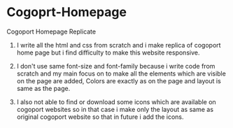 # Cogoprt-Homepage
Cogoport Homepage Replicate

1. I write all the html and css from scratch and i make replica of cogoport home page but i find difficulty to make this website responsive.

2. I don't use same font-size and font-family because i write code from scratch and my main focus on to make all the elements which are visible on the page are added, Colors are exactly as on the page and layout is same as the page.

3. I also not able to find or download some icons which are available on cogoport websites
so in that case i make only the layout as same as original cogoport website so that in future i add the icons.
